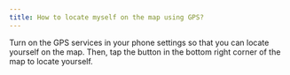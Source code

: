 ```yaml
---
title: How to locate myself on the map using GPS?
---
```


Turn on the GPS services in your phone settings so that you can locate yourself on the map. Then, tap the button in the bottom right corner of the map to locate yourself.
